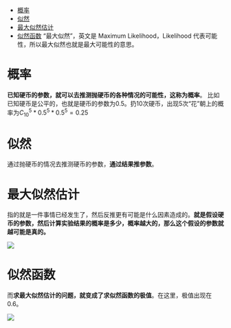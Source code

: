- [ 概率](#head1)
- [ 似然](#head2)
- [ 最大似然估计](#head3)
- [ 似然函数](#head4)
“最大似然”，英文是 Maximum Likelihood，Likelihood 代表可能性，所以最大似然也就是最大可能性的意思。

# <span id="head1"> 概率</span>
 **已知硬币的参数，就可以去推测抛硬币的各种情况的可能性，这称为概率**。
比如已知硬币是公平的，也就是硬币的参数为0.5。扔10次硬币，出现5次“花”朝上的概率为$C^5_{10}*0.5^5*0.5^5=0.25$

# <span id="head2"> 似然</span>
通过抛硬币的情况去推测硬币的参数，**通过结果推参数**。

# <span id="head3"> 最大似然估计</span>
指的就是一件事情已经发生了，然后反推更有可能是什么因素造成的。**就是假设硬币的参数，然后计算实验结果的概率是多少，概率越大的，那么这个假设的参数就越可能是真的。**

![](https://upload-images.jianshu.io/upload_images/18339009-8704632d4e3bde80.png?imageMogr2/auto-orient/strip%7CimageView2/2/w/1240)


# <span id="head4"> 似然函数</span>

而**求最大似然估计的问题，就变成了求似然函数的极值**。在这里，极值出现在0.6。


![](https://upload-images.jianshu.io/upload_images/18339009-2b7e7d7f905b16eb.png?imageMogr2/auto-orient/strip%7CimageView2/2/w/1240)
